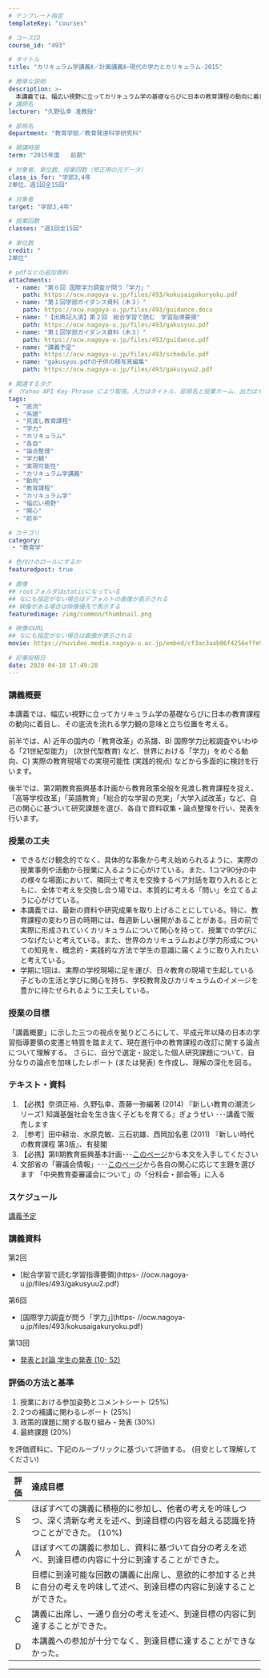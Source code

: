 ```yaml
---
# テンプレート指定
templateKey: "courses"

# コースID
course_id: "493"

# タイトル
title: "カリキュラム学講義Ⅱ／計画講義Ⅱ―現代の学力とカリキュラム-2015"

# 簡単な説明
description: >-
  本講義では、幅広い視野に立ってカリキュラム学の基礎ならびに日本の教育課程の動向に着目し、その底流を流れる学力観の意味と立ち位置を考える。前半では、A) 近年の国内の「教育改革」の系譜、B) 国際学力比較調査やいわゆる「21世紀型能力」 (次世代型教育) など、世界における「学力」をめぐる動向、C) 実際の教育現場での実現可能性 (実践的視点) などから多面的に検討を行います。後半では、第2 ....
# 講師名
lecturer: "久野弘幸 准教授"

# 部局名
department: "教育学部／教育発達科学研究科"

# 開講時限
term: "2015年度	前期"

# 対象者、単位数、授業回数（修正用の元データ）
class_is_for: "学部3,4年
2単位、週1回全15回"

# 対象者
target: "学部3,4年"

# 授業回数
classes: "週1回全15回"

# 単位数
credit: "
2単位"

# pdfなどの追加資料
attachments:
  - name: "第６回 国際学力調査が問う「学力」" 
    path: https://ocw.nagoya-u.jp/files/493/kokusaigakuryoku.pdf
  - name: "第１回学部ガイダンス資料（木３）" 
    path: https://ocw.nagoya-u.jp/files/493/guidance.docx
  - name: "【出典記入済】第２回　総合学習で読む　学習指導要領" 
    path: https://ocw.nagoya-u.jp/files/493/gakusyuu.pdf
  - name: "第１回学部ガイダンス資料（木３）" 
    path: https://ocw.nagoya-u.jp/files/493/guidance.pdf
  - name: "講義予定" 
    path: https://ocw.nagoya-u.jp/files/493/schedule.pdf
  - name: "gakusyuu.pdfの子供の顔写真編集" 
    path: https://ocw.nagoya-u.jp/files/493/gakusyuu2.pdf

# 関連するタグ
# （Yahoo API Key-Phrase により取得。入力はタイトル、部局名と授業ホーム、出力はキーフレーズ（tags））
tags:
  - "底流"
  - "系譜"
  - "見渡し教育課程"
  - "学力"
  - "カリキュラム"
  - "各自"
  - "論点整理"
  - "学力観"
  - "実現可能性"
  - "カリキュラム学講義"
  - "動向"
  - "教育課程"
  - "カリキュラム学"
  - "幅広い視野"
  - "関心"
  - "前半"

# カテゴリ
category:
 - "教育学"

# 色付けのロールにするか
featuredpost: true

# 画像
## rootフォルダはstaticになっている
## なにも指定がない場合はデフォルトの画像が表示される
## 映像がある場合は映像優先で表示する
featuredimage: /img/common/thumbnail.png

# 映像のURL
## なにも指定がない場合は画像が表示される
movie: https://nuvideo.media.nagoya-u.ac.jp/embed/cf3ac3aab06f4256effe9059bf4b549491a4bbd0

# 記事投稿日
date: 2020-04-10 17:49:28
---
```


### 講義概要

本講義では、幅広い視野に立ってカリキュラム学の基礎ならびに日本の教育課程の動向に着目し、その底流を流れる学力観の意味と立ち位置を考える。

前半では、A) 近年の国内の「教育改革」の系譜、B) 国際学力比較調査やいわゆる「21世紀型能力」 (次世代型教育) など、世界における「学力」をめぐる動向、C) 実際の教育現場での実現可能性 (実践的視点) などから多面的に検討を行います。

後半では、第2期教育振興基本計画から教育政策全般を見渡し教育課程を捉え、「高等学校改革」「英語教育」「総合的な学習の充実」「大学入試改革」など、自己の関心に基づいて研究課題を選び、各自で資料収集・論点整理を行い、発表を行います。


### 授業の工夫

  * できるだけ観念的でなく、具体的な事象から考え始められるように、実際の授業事例や活動から授業に入るように心がけている。また、1コマ90分の中の様々な場面において、隣同士で考えを交換するペア対話を取り入れるとともに、全体で考えを交換し合う場では、本質的に考える「問い」を立てるように心がけている。 
  * 本講義では、最新の資料や研究成果を取り上げることにしている。特に、教育課程の変わり目の時期には、毎週新しい展開があることがある。目の前で実際に形成されていくカリキュラムについて関心を持って、授業での学びにつなげたいと考えている。また、世界のカリキュラムおよび学力形成についての知見を、概念的・実践的な方法で学生の意識に届くように取り入れたいと考えている。 
  * 学期に1回は、実際の学校現場に足を運び、日々教育の現場で生起している子どもの生活と学びに関心を持ち、学校教育及びカリキュラムのイメージを豊かに持たせられるように工夫している。





### 授業の目標

「講義概要」に示した三つの視点を拠りどころにして、平成元年以降の日本の学習指導要領の変遷と特質を踏まえて、現在進行中の教育課程の改訂に関する論点について理解する。 さらに、自分で選定・設定した個人研究課題について、自分なりの論点を加味したレポート (または発表) を作成し、理解の深化を図る。 

### テキスト・資料

  1. 【必携】奈須正裕、久野弘幸、斎藤一弥編著 (2014) 『新しい教育の潮流シリーズ1 知識基盤社会を生き抜く子どもを育てる』ぎょうせい ･･･講義で販売します
  2. ［参考］田中耕治、水原克敏、三石初雄、西岡加名恵 (2011) 『新しい時代の教育課程 第3版』、有斐閣
  3. 【必携】第Ⅱ期教育振興基本計画･･･[このページ](http://www.mext.go.jp/b_menu/shingi/chukyo/chukyo9/sonota/1334511.htm)から本文を入手してください 
  4. 文部省の「審議会情報」･･･[このページ](http://www.mext.go.jp/b_menu/shingi/chukyo/chukyo0/index.htm)から各自の関心に応じて主題を選びます 「中央教育委審議会について」の「分科会・部会等」に入る


### スケジュール
[講義予定](https://ocw.nagoya-u.jp/files/493/schedule.pdf) 


### 講義資料

第2回
-  [総合学習で読む学習指導要領](https- //ocw.nagoya-u.jp/files/493/gakusyuu2.pdf) 

第6回
-  [国際学力調査が問う「学力」](https- //ocw.nagoya-u.jp/files/493/kokusaigakuryoku.pdf) 

第13回
-  <a href="http- //nuvideo.media.nagoya-u.ac.jp/embed/cf3ac3aab06f4256effe9059bf4b549491a4bbd0" target="blank">発表と討論 学生の発表 (10- 52)</a>





### 評価の方法と基準

1.  授業における参加姿勢とコメントシート (25%) 
2.  2つの補講に関わるレポート (25%) 
3.  政策的課題に関する取り組み・発表 (30%) 
4.  最終課題 (20%) 

を評価資料に、下記のルーブリックに基づいて評価する。 (目安として理解してください)

|評価|達成目標 |
|:-:|:-|
|S | ほぼすべての講義に積極的に参加し、他者の考えを吟味しつつ、深く清新な考えを述べ、到達目標の内容を越える認識を持つことができた。 (10%) |
|A | ほぼすべての講義に参加し、資料に基づいて自分の考えを述べ、到達目標の内容に十分に到達することができた。|
|B | 目標に到達可能な回数の講義に出席し、意欲的に参加すると共に自分の考えを吟味して述べ、到達目標の内容に到達することができた。|
|C | 講義に出席し、一通り自分の考えを述べ、到達目標の内容に到達することができた。|
|D | 本講義への参加が十分でなく、到達目標に達することができなかった。|





-----